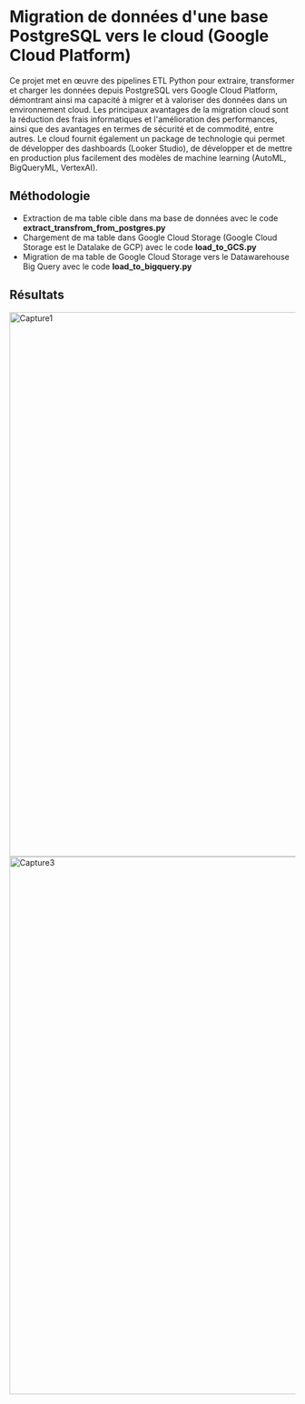 
# Migration de données d'une base PostgreSQL vers le cloud (Google Cloud Platform)

Ce projet met en œuvre des pipelines ETL Python pour extraire, transformer et charger les données depuis PostgreSQL vers Google Cloud Platform, démontrant ainsi ma capacité à migrer et à valoriser des données dans un environnement cloud. Les principaux avantages de la migration cloud sont la réduction des frais informatiques et l'amélioration des performances, ainsi que des avantages en termes de sécurité et de commodité, entre autres. Le cloud fournit également un package de technologie qui permet de développer des dashboards (Looker Studio), de développer et de mettre en production plus facilement des modèles de machine learning (AutoML, BigQueryML, VertexAI). 

## Méthodologie

- Extraction de ma table cible dans ma base de données avec le code **extract_transfrom_from_postgres.py**
- Chargement de ma table dans Google Cloud Storage (Google Cloud Storage est le Datalake de GCP)  avec le code **load_to_GCS.py**
- Migration de ma table de Google Cloud Storage vers le Datawarehouse Big Query avec le code **load_to_bigquery.py**

## Résultats


<img width="958" alt="Capture1" src="https://github.com/user-attachments/assets/10750c8d-003c-4be4-b704-b7c3e16219e8">

<img width="946" alt="Capture3" src="https://github.com/user-attachments/assets/d59588f2-e00e-4390-ae07-08b212c91312">



